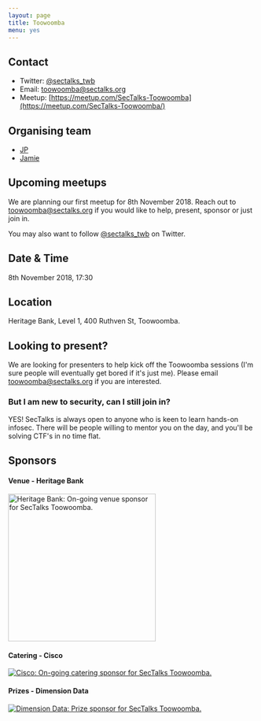 ```yaml
---
layout: page
title: Toowoomba
menu: yes
---
```


## Contact 

* Twitter: [@sectalks_twb](https://twitter.com/sectalks_twb)
* Email: [toowoomba@sectalks.org](mailto:toowoomba@sectalks.org)
* Meetup: [https://meetup.com/SecTalks-Toowoomba](https://meetup.com/SecTalks-Toowoomba/)

## Organising team 

* [JP](https://twitter.com/jpjaeps) 
* [Jamie](https://au.linkedin.com/in/jamie-sprott-439460125)

## Upcoming meetups 

We are planning our first meetup for 8th November 2018. 
Reach out to [toowoomba@sectalks.org](mailto:toowoomba@sectalks.org) if you would like to help, present, sponsor or just join in.

You may also want to follow [@sectalks_twb](https://twitter.com/sectalks_twb) on Twitter.

## Date & Time 

8th November 2018, 17:30 

## Location 

Heritage Bank, Level 1, 400 Ruthven St, Toowoomba.

## Looking to present?

We are looking for presenters to help kick off the Toowoomba sessions (I'm sure people will eventually get bored if it's just me). 
Please email [toowoomba@sectalks.org](mailto:toowoomba@sectalks.org) if you are interested.

### But I am new to security, can I still join in?

YES! SecTalks is always open to anyone who is keen to learn hands-on infosec.
There will be people willing to mentor you on the day, and you'll be solving CTF's in no time flat.

## Sponsors
#### Venue - Heritage Bank

<a href="https://heritage.com.au" 
   title="Heritage Bank: On-going venue sponsor for SecTalks Toowoomba.">
    <img src="{{ site.baseurl }}/images/sponsors/heritage.png" 
         alt="Heritage Bank: On-going venue sponsor for SecTalks Toowoomba." width="300">
</a>
#### Catering - Cisco

<a href="https://www.talosintelligence.com/" 
   title="Cisco: On-going catering sponsor for SecTalks Toowoomba.">
    <img src="{{ site.baseurl }}/images/sponsors/cisco.jpg" 
         alt="Cisco: On-going catering sponsor for SecTalks Toowoomba.">
</a>
#### Prizes - Dimension Data

<a href="https://www.dimensiondata.com/en/expertise/cybersecurity" 
   title="Dimension Data: Prize sponsor for SecTalks Toowoomba.">
    <img src="{{ site.baseurl }}/images/sponsors/didata.jpg" 
         alt="Dimension Data: Prize sponsor for SecTalks Toowoomba.">
</a>
